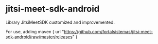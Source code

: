 # jitsi-meet-sdk-android

Library JitsiMeetSDK customized and improvemented.

For use, adding 
maven {
  url "https://github.com/fortalsistemas/jitsi-meet-sdk-android/raw/master/releases"
}
